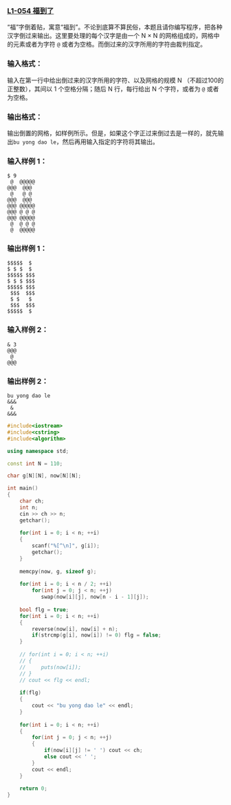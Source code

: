### [**L1-054 福到了**](https://pintia.cn/problem-sets/994805046380707840/problems/994805076512587776)





“福”字倒着贴，寓意“福到”。不论到底算不算民俗，本题且请你编写程序，把各种汉字倒过来输出。这里要处理的每个汉字是由一个 N × N 的网格组成的，网格中的元素或者为字符 `@` 或者为空格。而倒过来的汉字所用的字符由裁判指定。

### 输入格式：

输入在第一行中给出倒过来的汉字所用的字符、以及网格的规模 N （不超过100的正整数），其间以 1 个空格分隔；随后 N 行，每行给出 N 个字符，或者为 `@` 或者为空格。

### 输出格式：

输出倒置的网格，如样例所示。但是，如果这个字正过来倒过去是一样的，就先输出`bu yong dao le`，然后再用输入指定的字符将其输出。

### 输入样例 1：

```in
$ 9
 @  @@@@@
@@@  @@@ 
 @   @ @ 
@@@  @@@ 
@@@ @@@@@
@@@ @ @ @
@@@ @@@@@
 @  @ @ @
 @  @@@@@
```

### 输出样例 1：

```out
$$$$$  $ 
$ $ $  $ 
$$$$$ $$$
$ $ $ $$$
$$$$$ $$$
 $$$  $$$
 $ $   $ 
 $$$  $$$
$$$$$  $ 
```

### 输入样例 2：

```in
& 3
@@@
 @ 
@@@
```

### 输出样例 2：

```out
bu yong dao le
&&&
 & 
&&&
```





```cpp
#include<iostream>
#include<cstring>
#include<algorithm>

using namespace std;

const int N = 110;

char g[N][N], now[N][N];

int main()
{
    char ch;
    int n;
    cin >> ch >> n;
    getchar();
    
    for(int i = 0; i < n; ++i)
    {
        scanf("%[^\n]", g[i]);
        getchar();
    }
     
    memcpy(now, g, sizeof g);
    
    for(int i = 0; i < n / 2; ++i)
        for(int j = 0; j < n; ++j)
           swap(now[i][j], now[n - i - 1][j]);
    
    bool flg = true;
    for(int i = 0; i < n; ++i)
    {
        reverse(now[i], now[i] + n);
        if(strcmp(g[i], now[i]) != 0) flg = false;
    }
    
    // for(int i = 0; i < n; ++i)
    // {
    //     puts(now[i]);
    // }
    // cout << flg << endl;
    
    if(flg)
    {
        cout << "bu yong dao le" << endl;
    }
    
    for(int i = 0; i < n; ++i)
    {
        for(int j = 0; j < n; ++j)
        {
            if(now[i][j] != ' ') cout << ch;
            else cout << ' ';
        }
        cout << endl;
    }
    
    return 0;
}
```

